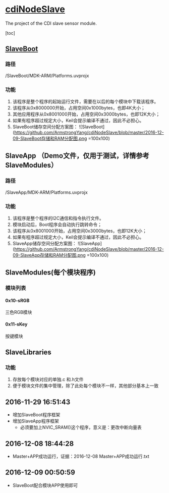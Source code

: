 # [cdiNodeSlave](https://github.com/ArmstrongYang/cdiNodeSlave)
The project of the CDI slave sensor module.

[toc]

## [SlaveBoot](https://github.com/ArmstrongYang/cdiNodeSlave/tree/master/SlaveBoot)
### 路径
/SlaveBoot/MDK-ARM/Platforms.uvprojx
### 功能
1. 该程序是整个程序的起始运行文件，需要在以后的每个模块中下载该程序。
2. 该程序从0x8000000开始，占用空间0x1000bytes，也即4K大小；
3. 其他应用程序从0x8001000开始，占用空间0x3000bytes，也即12K大小；
4. 如果有程序超过规定大小，Keil会提示编译不通过，因此不必担心。
5. SlaveBoot储存空间分配方案图：
![SlaveBoot](https://github.com/ArmstrongYang/cdiNodeSlave/blob/master/2016-12-09-SlaveBoot存储和RAM分配图.png =100x100)

## SlaveApp （Demo文件，仅用于测试，详情参考SlaveModules）
### 路径
/SlaveApp/MDK-ARM/Platforms.uvprojx
### 功能
1. 该程序是整个程序的I2C通信和指令执行文件。
2. 模块启动后，Boot程序会自动执行跳转命令；
3. 该程序从0x8001000开始，占用空间0x3000bytes，也即12K大小；
4. 如果有程序超过规定大小，Keil会提示编译不通过，因此不必担心。
5. SlaveApp储存空间分配方案图：
![SlaveApp](https://github.com/ArmstrongYang/cdiNodeSlave/blob/master/2016-12-09-SlaveApp存储和RAM分配图.png =100x100)

## SlaveModules(每个模块程序)
### 模块列表
#### 0x10-sRGB
三色RGB模块
#### 0x11-sKey
按键模块

## SlaveLibraries
### 功能
1. 存放每个模块对应的单独.c 和.h文件
2. 便于模块文件的集中管理，除了此处每个模块不一样，其他部分基本上一致

## 2016-11-29 16:51:43
+ 增加SlaveBoot程序框架
+ 增加SlaveApp程序框架
	+ 必须要加上NVIC_SRAM()这个程序，意义是：更改中断向量表

## 2016-12-08 18:44:28 
+ Master+APP成功运行，证据：2016-12-08 Master+APP成功运行.txt

## 2016-12-09 00:50:59
+ SlaveBoot配合模块APP使用即可
